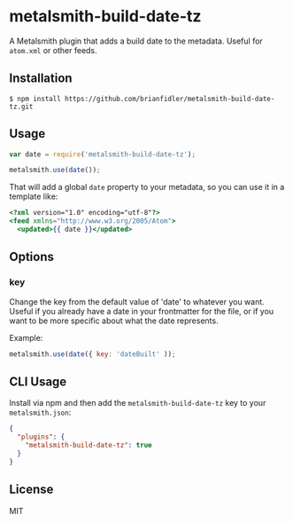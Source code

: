 
# metalsmith-build-date-tz

  A Metalsmith plugin that adds a build date to the metadata. Useful for `atom.xml` or other feeds.

## Installation

    $ npm install https://github.com/brianfidler/metalsmith-build-date-tz.git

## Usage

```js
var date = require('metalsmith-build-date-tz');

metalsmith.use(date());
```

  That will add a global `date` property to your metadata, so you can use it in a template like:

```handlebars
<?xml version="1.0" encoding="utf-8"?>
<feed xmlns="http://www.w3.org/2005/Atom">
  <updated>{{ date }}</updated>
```

## Options

### key <string>

Change the key from the default value of 'date' to whatever you want.
Useful if you already have a date in your frontmatter for the file, or if
you want to be more specific about what the date represents.

Example:

```js
metalsmith.use(date({ key: 'dateBuilt' ));
```

## CLI Usage

  Install via npm and then add the `metalsmith-build-date-tz` key to your `metalsmith.json`:

```json
{
  "plugins": {
    "metalsmith-build-date-tz": true
  }
}
```

## License

  MIT
